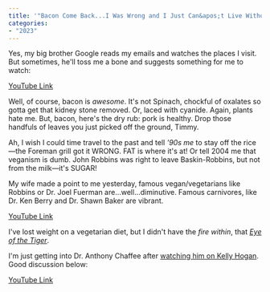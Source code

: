```yaml
---
title: '"Bacon Come Back...I Was Wrong and I Just Can&apos;t Live Without You"'
categories:
- "2023"
---
```


Yes, my big brother Google reads my emails and watches the places I visit.  But sometimes, he'll toss me a bone and suggests something for me to watch:

[YouTube Link](https://www.youtube.com/watch?v=WcQX9MtQG4Q)

Well, of course, bacon is *awesome*.  It's not Spinach, chockful of oxalates so gotta get that kidney stone removed.  Or, laced with cyanide.  Again, plants hate me.  But, bacon, here's the dry rub: pork is healthy.  Drop those handfuls of leaves you just picked off the ground, Timmy.

Ah, I wish I could time travel to the past and tell *'90s me* to stay off the rice—the Foreman grill got it WRONG.  FAT is where it's at!  Or tell 2004 me that veganism is dumb.  John Robbins was right to leave Baskin-Robbins, but not from the milk—it's SUGAR!

My wife made a point to me yesterday, famous vegan/vegetarians like Robbins or Dr. Joel Fuerman are...well...diminutive.  Famous carnivores, like Dr. Ken Berry and Dr. Shawn Baker are vibrant.  

[YouTube Link](https://www.youtube.com/watch?v=RHMKa8rydto)

I've lost weight on a vegetarian diet, but I didn't have the *fire within*, that [*Eye of the Tiger*](https://music.youtube.com/watch?v=S-LO6dctBms&feature=share).

I'm just getting into Dr. Anthony Chaffee after [watching him on Kelly Hogan](https://www.youtube.com/watch?v=_utznWvHduU).  Good discussion below:

[YouTube Link](https://www.youtube.com/watch?v=bVj_kYUM0Sk)